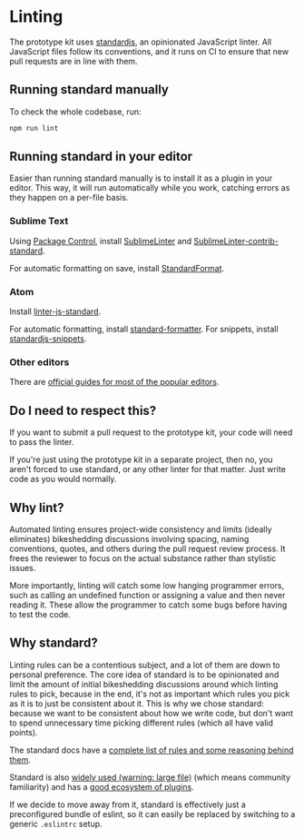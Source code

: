# Linting

The prototype kit uses [standardjs](http://standardjs.com/), an opinionated JavaScript linter. All JavaScript files follow its conventions, and it runs on CI to ensure that new pull requests are in line with them.

## Running standard manually

To check the whole codebase, run:

```bash
npm run lint
```

## Running standard in your editor

Easier than running standard manually is to install it as a plugin in your editor. This way, it will run automatically while you work, catching errors as they happen on a per-file basis.

### Sublime Text

Using [Package Control](https://packagecontrol.io/), install [SublimeLinter](http://www.sublimelinter.com/en/latest/) and [SublimeLinter-contrib-standard](https://packagecontrol.io/packages/SublimeLinter-contrib-standard).

For automatic formatting on save, install [StandardFormat](https://packagecontrol.io/packages/StandardFormat).

### Atom

Install [linter-js-standard](https://atom.io/packages/linter-js-standard).

For automatic formatting, install [standard-formatter](https://atom.io/packages/standard-formatter). For snippets, install [standardjs-snippets](https://atom.io/packages/standardjs-snippets).

### Other editors

There are [official guides for most of the popular editors](http://standardjs.com/index.html#text-editor-plugins).

## Do I need to respect this?

If you want to submit a pull request to the prototype kit, your code will need to pass the linter.

If you're just using the prototype kit in a separate project, then no, you aren't forced to use standard, or any other linter for that matter. Just write code as you would normally.

## Why lint?

Automated linting ensures project-wide consistency and limits (ideally eliminates) bikeshedding discussions involving spacing, naming conventions, quotes, and others during the pull request review process. It frees the reviewer to focus on the actual substance rather than stylistic issues.

More importantly, linting will catch some low hanging programmer errors, such as calling an undefined function or assigning a value and then never reading it. These allow the programmer to catch some bugs before having to test the code.

## Why standard?

Linting rules can be a contentious subject, and a lot of them are down to personal preference. The core idea of standard is to be opinionated and limit the amount of initial bikeshedding discussions around which linting rules to pick, because in the end, it's not as important which rules you pick as it is to just be consistent about it. This is why we chose standard: because we want to be consistent about how we write code, but don't want to spend unnecessary time picking different rules (which all have valid points).

The standard docs have a [complete list of rules and some reasoning behind them](http://standardjs.com/rules.html).

Standard is also [widely used (warning: large file)](https://github.com/feross/standard-packages/blob/master/all.json) (which means community familiarity) and has a [good ecosystem of plugins](http://standardjs.com/awesome.html).

If we decide to move away from it, standard is effectively just a preconfigured bundle of eslint, so it can easily be replaced by switching to a generic `.eslintrc` setup.
